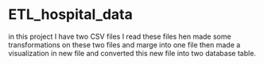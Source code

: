 # ETL_hospital_data
in this project I have two CSV files I read these files hen made some transformations on these two files and marge into one file then made a visualization in new file
and converted this new file into two database table.
